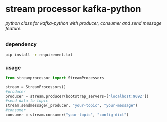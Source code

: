# stream processor kafka-python

###### python class for kafka-python with producer, consumer and send message feature.

### dependency 

```sh
pip install -r requirement.txt
```

### usage

```python
from streamprocessor import StreamProcessors

stream = StreamProcessors()
#producer
producer = stream.producer(bootstrap_servers=['localhost:9092'])
#send data to topic
stream.sendmessage(_producer, "your-topic", "your-message")
#consumer
consumer = stream.consumer("your-topic", "config-dict")

```



